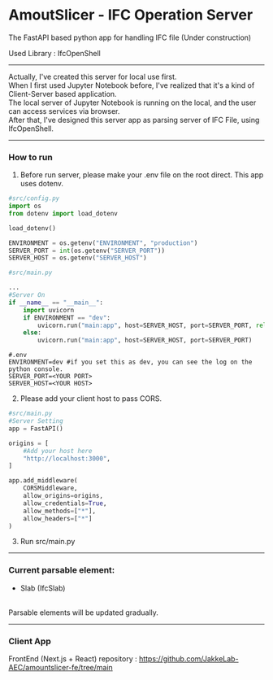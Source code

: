 # AmoutSlicer - IFC Operation Server
The FastAPI based python app for handling IFC file
(Under construction)

Used Library : IfcOpenShell

---

Actually, I've created this server for local use first. <br/>
When I first used Jupyter Notebook before, I've realized that it's a kind of Client-Server based application.<br/>
The local server of Jupyter Notebook is running on the local, and the user can access services via browser.<br/>
After that, I've designed this server app as parsing server of IFC File, using IfcOpenShell.

---

### How to run
1. Before run server, please make your .env file on the root direct.
   This app uses dotenv.

```python
#src/config.py
import os
from dotenv import load_dotenv

load_dotenv()

ENVIRONMENT = os.getenv("ENVIRONMENT", "production")
SERVER_PORT = int(os.getenv("SERVER_PORT"))
SERVER_HOST = os.getenv("SERVER_HOST")
```

```python
#src/main.py

...
#Server On
if __name__ == "__main__":
    import uvicorn
    if ENVIRONMENT == "dev":
        uvicorn.run("main:app", host=SERVER_HOST, port=SERVER_PORT, reload=True)
    else:
        uvicorn.run("main:app", host=SERVER_HOST, port=SERVER_PORT)
```


```dotenv
#.env
ENVIRONMENT=dev #if you set this as dev, you can see the log on the python console.
SERVER_PORT=<YOUR PORT>
SERVER_HOST=<YOUR HOST>
```

2. Please add your client host to pass CORS.
```python
#src/main.py
#Server Setting
app = FastAPI()

origins = [
    #Add your host here
    "http://localhost:3000",
]

app.add_middleware(
    CORSMiddleware,
    allow_origins=origins,
    allow_credentials=True,
    allow_methods=["*"],
    allow_headers=["*"]
)
```
3. Run src/main.py

---

### Current parsable element:

- Slab (IfcSlab)

<br/>Parsable elements will be updated gradually.

---

### Client App
FrontEnd (Next.js + React) repository : https://github.com/JakkeLab-AEC/amountslicer-fe/tree/main
